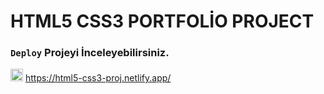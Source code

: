 # HTML5 CSS3 PORTFOLİO PROJECT

### `Deploy` Projeyi İnceleyebilirsiniz.

<img src="https://www.svgrepo.com/show/376339/netlify.svg" ald="Cloud Image" widt='20' height='20' />  https://html5-css3-proj.netlify.app/
